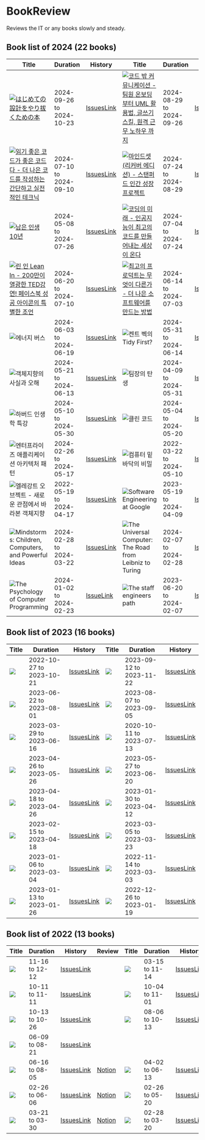 # BookReview

Reviews the IT or any books slowly and steady.

## Book list of 2024 (22 books)

|Title|Duration|History|Title|Duration|History|
|-----|--------|-------|-----|--------|-------|
| [![はじめての設計をやり拔くための本](https://image.aladin.co.kr/product/34584/66/cover500/k392933377_1.jpg)](http://aladin.kr/p/tqjS8) | 2024-09-26 to 2024-10-23 | [IssuesLink](https://github.com/jongfeel/BookReview/issues?q=milestone%3A%22%E3%81%AF%E3%81%98%E3%82%81%E3%81%A6%E3%81%AE%E8%A8%AD%E8%A8%88%E3%82%92%E3%82%84%E3%82%8A%E6%8B%94%E3%81%8F%E3%81%9F%E3%82%81%E3%81%AE%E6%9C%AC+%E7%AC%AC2%E7%89%88%22+) | [![코드 밖 커뮤니케이션 - 팀원 온보딩 부터 UML 활용법, 글쓰기 스킬, 원격 근무 노하우 까지](https://image.aladin.co.kr/product/34545/11/cover500/k222933965_1.jpg)](http://aladin.kr/p/iqgmw) | 2024-08-29 to 2024-09-26 | [IssuesLink](https://github.com/jongfeel/BookReview/issues?q=milestone%3A%22Communication+Patterns%3A+A+Guide+for+Developers+and+Architects%22+) | 
| [![읽기 좋은 코드가 좋은 코드다 - 더 나은 코드를 작성하는 간단하고 실전적인 테크닉](https://image.aladin.co.kr/product/1610/82/cover500/897914914x_1.jpg)](http://aladin.kr/p/KFsHD) | 2024-07-10 to 2024-09-10 | [IssuesLink](https://github.com/jongfeel/BookReview/issues?q=milestone%3A%22The+Art+of+Readable+Code%22+) | [![마인드셋 (리커버 에디션) - 스탠퍼드 인간 성장 프로젝트](https://image.aladin.co.kr/product/30664/44/cover500/k542830039_1.jpg)](http://aladin.kr/p/QQaHo) | 2024-07-24 to 2024-08-29 | [IssuesLink](https://github.com/jongfeel/BookReview/issues?q=milestone%3A%22Mindset%3A+The+New+Psychology+of+Success%22+) | 
| [![남은 인생 10년](https://image.aladin.co.kr/product/33610/55/cover500/k312939913_1.jpg)](http://aladin.kr/p/5qyJY) | 2024-05-08 to 2024-07-26 | [IssuesLink](https://github.com/jongfeel/BookReview/issues/753) | [![코딩의 미래 - 인공지능이 최고의 코드를 만들어내는 세상이 온다](https://image.aladin.co.kr/product/29611/60/cover500/8997924982_1.jpg)](http://aladin.kr/p/wPMKu) | 2024-07-04 to 2024-07-24 | [IssuesLink](https://github.com/jongfeel/BookReview/issues?q=milestone%3A%22%EC%BD%94%EB%94%A9%EC%9D%98+%EB%AF%B8%EB%9E%98+-+%EC%9D%B8%EA%B3%B5%EC%A7%80%EB%8A%A5%EC%9D%B4+%EC%B5%9C%EA%B3%A0%EC%9D%98+%EC%BD%94%EB%93%9C%EB%A5%BC+%EB%A7%8C%EB%93%A4%EC%96%B4%EB%82%B4%EB%8A%94+%EC%84%B8%EC%83%81%EC%9D%B4+%EC%98%A8%EB%8B%A4%22+) | 
| [![린 인 Lean In - 200만이 열광한 TED강연! 페이스북 성공 아이콘의 특별한 조언](https://image.aladin.co.kr/product/2670/54/cover500/8937834189_2.jpg)](http://aladin.kr/p/ItqR) | 2024-06-20 to 2024-07-10 | [IssuesLink](https://github.com/jongfeel/BookReview/issues?q=milestone%3A%22Lean+In+%3A+Women%2C+Work%2C+and+the+Will+to+Lead%22+) | [![최고의 프로덕트는 무엇이 다른가 - 더 나은 소프트웨어를 만드는 방법](https://image.aladin.co.kr/product/34038/82/cover500/k942931072_1.jpg)](http://aladin.kr/p/6RDLu) | 2024-06-14 to 2024-07-03 | [IssuesLink](https://github.com/jongfeel/BookReview/issues?q=milestone%3A%22%EC%B5%9C%EA%B3%A0%EC%9D%98+%ED%94%84%EB%A1%9C%EB%8D%95%ED%8A%B8%EB%8A%94+%EB%AC%B4%EC%97%87%EC%9D%B4+%EB%8B%A4%EB%A5%B8%EA%B0%80+-+%EB%8D%94+%EB%82%98%EC%9D%80+%EC%86%8C%ED%94%84%ED%8A%B8%EC%9B%A8%EC%96%B4%EB%A5%BC+%EB%A7%8C%EB%93%9C%EB%8A%94+%EB%B0%A9%EB%B2%95%22+) | 
| ![에너지 버스](https://image.aladin.co.kr/product/21682/30/cover500/8965709431_1.jpg) | 2024-06-03 to 2024-06-19 | [IssuesLink](https://github.com/jongfeel/BookReview/issues?q=milestone%3A%22The+Energy+Bus%22+) | ![켄트 벡의 Tidy First?](https://image.aladin.co.kr/product/33708/44/cover500/k472930471_1.jpg) | 2024-05-31 to 2024-06-14 | [IssuesLink](https://github.com/jongfeel/BookReview/issues?q=milestone%3A%22Tidy+First%3F%3A+A+Personal+Exercise+in+Empirical+Software+Design%22+) | 
| ![객체지향의 사실과 오해](https://image.aladin.co.kr/product/6055/2/cover500/8998139766_1.jpg) | 2024-05-21 to 2024-06-13 | [IssuesLink](https://github.com/jongfeel/BookReview/issues?q=milestone%3A%22%EA%B0%9D%EC%B2%B4%EC%A7%80%ED%96%A5%EC%9D%98+%EC%82%AC%EC%8B%A4%EA%B3%BC+%EC%98%A4%ED%95%B4%22+) | ![팀장의 탄생](https://image.aladin.co.kr/product/25092/75/cover500/k712632857_1.jpg) | 2024-04-09 to 2024-05-31 | [IssuesLink](https://github.com/jongfeel/BookReview/issues?q=milestone%3A%22The+Making+of+a+Manager%22) | 
| ![하버드 인생학 특강](https://image.aladin.co.kr/product/23378/72/cover500/8925568993_2.jpg) | 2024-05-10 to 2024-05-30 | [IssuesLink](https://github.com/jongfeel/BookReview/issues?q=milestone%3A%22How+Will+You+Measure+Your+Life%3F%22+) | ![클린 코드](https://image.aladin.co.kr/product/3408/36/cover500/8966260950_2.jpg) | 2024-05-04 to 2024-05-20 | [IssuesLink](https://github.com/jongfeel/BookReview/issues?q=milestone%3A%22Clean+Code%3A+A+Handbook+Of+Agile+Software+Craftsmanship%2C+NomadCoder+Challenge%22+) | 
| ![엔터프라이즈 애플리케이션 아키텍처 패턴](https://image.aladin.co.kr/product/6843/38/cover500/k632434876_1.jpg) | 2024-02-26 to 2024-05-17 | [IssuesLink](https://github.com/jongfeel/BookReview/issues?q=milestone%3A%22Patterns+of+Enterprise+Application+Architecture%22+) | ![컴퓨터 밑바닥의 비밀](https://image.aladin.co.kr/product/33564/48/cover500/k602939885_1.jpg) | 2022-03-22 to 2024-05-10 | [IssuesLink](https://github.com/jongfeel/BookReview/issues?q=milestone%3A%22The+secret+of+the+underlying+computer%22) | 
| ![엘레강트 오브젝트 - 새로운 관점에서 바라본 객체지향](https://image.aladin.co.kr/product/25837/40/cover500/k762736538_1.jpg) | 2022-05-19 to 2024-04-17 | [IssuesLink](https://github.com/jongfeel/BookReview/issues?q=milestone%3A%22Elegant+Objects%22) | ![Software Engineering at Google](https://image.aladin.co.kr/product/29414/60/cover500/k562837320_1.jpg) | 2023-05-19 to 2024-04-09 | [IssuesLink](https://github.com/jongfeel/BookReview/issues?q=milestone%3A%22Software+Engineering+at+Google%22) | 
| ![Mindstorms: Children, Computers, and Powerful Ideas](https://image.aladin.co.kr/product/24088/81/cover500/8966262619_2.jpg) | 2024-02-28 to 2024-03-22 | [IssuesLink](https://github.com/jongfeel/BookReview/issues?q=milestone%3A%22Mindstorms%3A+children%2C+computers+and+powerful+ideas%22+) | ![The Universal Computer: The Road from Leibniz to Turing](https://image.aladin.co.kr/product/32248/67/cover500/896626414x_1.jpg) | 2024-02-07 to 2024-02-28 | [IssuesLink](https://github.com/jongfeel/BookReview/issues?q=is%3Aissue+is%3Aclosed+milestone%3A%22The+Universal+Computer+%3A+The+Road+from+Leibniz+to+Turing%2C+3rd+edition%22) | 
| ![The Psychology of Computer Programming](https://image.aladin.co.kr/product/3422/82/cover500/8966260985_1.jpg) | 2024-01-02 to 2024-02-23 | [IssueLink](https://github.com/jongfeel/BookReview/issues?q=is%3Aissue+is%3Aclosed+milestone%3A%22The+Psychology+of+Computer+Progamming%22) | ![The staff engineers path](https://image.aladin.co.kr/product/31673/39/cover500/k032833674_1.jpg) | 2023-06-20 to 2024-02-07 | [IssuesLink](https://github.com/jongfeel/BookReview/issues?q=is%3Aissue+is%3Aclosed+milestone%3A%22The+Staff+Engineer%E2%80%99s+Path%22) |

## Book list of 2023 (16 books)

|Title|Duration|History|Title|Duration|History|
|-----|--------|-------|-----|--------|-------|
| <img src="https://image.aladin.co.kr/product/17892/64/cover500/k472534831_1.jpg" > | 2022-10-27 to 2023-10-21 | [IssuesLink](https://github.com/jongfeel/BookReview/issues?q=is%3Aissue+is%3Aclosed+milestone%3A%22Hands-on+microservices+with+kotlin%28%EC%BD%94%ED%8B%80%EB%A6%B0+%EB%A7%88%EC%9D%B4%ED%81%AC%EB%A1%9C%EC%84%9C%EB%B9%84%EC%8A%A4+%EA%B0%9C%EB%B0%9C%29%22) | <img src="https://image.aladin.co.kr/product/31725/28/cover500/k052833894_1.jpg" > | 2023-09-12 to 2023-11-22 | [IssuesLink](https://github.com/jongfeel/BookReview/issues?q=is%3Aissue+is%3Aclosed+milestone%3A%22The+Missing+README%3A+A+Guide+for+the+New+Software+Engineer%22) |
| <img src="https://image.aladin.co.kr/product/29697/67/cover500/8966263607_1.jpg" > | 2023-06-22 to 2023-08-01 | [IssuesLink](https://github.com/jongfeel/BookReview/issues?q=is%3Aissue+is%3Aclosed+milestone%3A%22More+Effective+Agile%22) | <img src="https://image.aladin.co.kr/product/27604/17/cover500/8966263151_1.jpg" > | 2023-08-07 to 2023-09-05 | [IssuesLink](https://github.com/jongfeel/BookReview/issues?q=milestone%3A%22System+Design+Interview%22)
| <img src="https://image.aladin.co.kr/product/28176/9/cover500/k042835661_1.jpg" > | 2023-03-29 to 2023-06-16 | [IssuesLink](https://github.com/jongfeel/BookReview/issues?q=is%3Aissue+is%3Aclosed+milestone%3A%22Fundamentals+of+Software+Architecture%22) | <img src="https://image.aladin.co.kr/product/19368/10/cover500/k972635015_1.jpg" > | 2020-10-11 to 2023-07-13 | [IssuesLink](https://github.com/jongfeel/objects/issues?q=is%3Aissue+is%3Aclosed) |
| <img src="https://image.aladin.co.kr/product/31218/16/cover500/8966263917_1.jpg" > | 2023-04-26 to 2023-05-26 | [IssuesLink](https://github.com/jongfeel/BookReview/issues?q=is%3Aclosed+is%3Aissue+milestone%3A%22Clean+Craftsmanship%3A+Disciplines%2C+Standards%2C+and+Ethics%22+) |  <img src="https://image.aladin.co.kr/product/30889/98/cover500/k182831387_1.jpg" > | 2023-05-27 to 2023-06-20 | [IssuesLink](https://github.com/jongfeel/BookReview/issues?q=is%3Aissue+is%3Aclosed+milestone%3A%22%EB%A6%AC%EB%8D%94%EC%9D%98+%EC%83%9D%EA%B0%81%22) |
| <img src="https://image.aladin.co.kr/product/9662/17/cover200/8968484708_1.jpg" > | 2023-04-18 to 2023-04-26 | [IssuesLink](https://github.com/jongfeel/BookReview/issues?q=is%3Aissue+is%3Aclosed+milestone%3A%22%ED%96%89%EB%B3%B5%ED%95%9C+%ED%94%84%EB%A1%9C%EA%B7%B8%EB%9E%98%EB%B0%8D%22) | <img src="https://image.aladin.co.kr/product/3447/15/cover500/8968480710_1.jpg" > | 2023-01-30 to 2023-04-12 | [IssuesLink](https://github.com/jongfeel/BookReview/issues?q=milestone%3A%22Hackers+%26+Painters%22) |
|<img src="https://image.aladin.co.kr/product/20232/24/cover500/8966262473_1.jpg" >|2023-02-15 to 2023-04-18|[IssuesLink](https://github.com/jongfeel/BookReview/issues?q=milestone%3A%22Clean+Architecture%3A+A+Craftsman%27s+Guide+to+Software+Structure+and+Design%22) | <img src="https://image.aladin.co.kr/product/19389/8/cover500/8935212822_1.jpg"  >|2023-03-05 to 2023-03-23|[IssuesLink](https://github.com/jongfeel/BookReview/issues?q=milestone%3A%22%EC%8B%A4%EB%A6%AC%EC%BD%98%EB%B0%B8%EB%A6%AC%EC%9D%98+%ED%8C%80%EC%9E%A5%EB%93%A4%28Radical+Candor%29%22)|
|<img src="https://image.aladin.co.kr/product/29464/92/cover500/k422837236_1.jpg" >|2023-01-06 to 2023-03-04|[IssuesLink](https://github.com/jongfeel/BookReview/issues?q=milestone%3A%22Good+Code+Bad+Code%22+) | <img src="https://image.aladin.co.kr/product/3408/36/cover500/8966260950_2.jpg" >|2022-11-14 to 2023-03-03|[IssuesLink](https://github.com/jongfeel/BookReview/issues?q=milestone%3A%22Clean+Code%3A+A+Handbook+Of+Agile+Software+Craftsmanship%2C+Virnect%22+) | 
<img src="https://image.aladin.co.kr/product/30182/53/cover500/k992839897_1.jpg" >|2023-01-13 to 2023-01-26|[IssuesLink](https://github.com/jongfeel/BookReview/issues?q=is%3Aissue+is%3Aclosed+milestone%3A%22IT+5%EB%B6%84+%EC%9E%A1%ED%95%99%EC%82%AC%EC%A0%84%22) | <img src="https://image.aladin.co.kr/product/30618/27/cover500/k542830726_1.jpg" >|2022-12-26 to 2023-01-19|[IssuesLink](https://github.com/jongfeel/BookReview/issues?q=is%3Aissue+is%3Aclosed+milestone%3A%22%EA%B0%9C%EB%B0%9C%EC%9E%90+%EC%9B%90%EC%B9%99+-+%ED%85%8C%ED%81%AC+%EB%A6%AC%EB%8D%94+9%EC%9D%B8%EC%9D%B4+%EB%A7%90%ED%95%98%EB%8A%94+%EB%8D%94+%EB%82%98%EC%9D%80+%EA%B0%9C%EB%B0%9C%EC%9E%90%EB%A1%9C+%EC%82%B4%EC%95%84%EA%B0%80%EB%8A%94+%EC%9B%90%EC%B9%99%EA%B3%BC+%EC%B2%A0%ED%95%99%22)|

## Book list of 2022 (13 books)

|Title|Duration|History|Review|Title|Duration|History|Review|
|-----|--------|-------|------|-----|--------|-------|------|
|<img src="https://image.aladin.co.kr/product/29689/33/cover500/k962838585_1.jpg" >|11-16 to 12-12|[IssuesLink](https://github.com/jongfeel/BookReview/issues?q=is%3Aissue+is%3Aclosed+milestone%3A%22The+Effective+Engineer%22) | | <img src="https://image.aladin.co.kr/product/28629/55/cover500/8950997673_1.jpg" >|03-15 to 11-14|[IssuesLink](https://github.com/jongfeel/BookReview/issues?q=is%3Aissue+is%3Aclosed+milestone%3A%22The+Craftsman%22)| |
|<img src="https://image.aladin.co.kr/product/20945/79/cover500/s952638241_2.jpg" >|10-11 to 11-11|[IssuesLink](https://github.com/jongfeel/BookReview/issues?q=is%3Aissue+is%3Aclosed+milestone%3A%22How+to+Win+Friends+%26+Influence+People%22)| | <img src="https://image.aladin.co.kr/product/17597/74/cover500/8966262333_1.jpg" >|10-04 to 11-01|[IssuesLink](https://github.com/jongfeel/BookReview/issues?q=is%3Aissue+is%3Aclosed+milestone%3A%22%ED%95%A8%EA%BB%98+%EC%9E%90%EB%9D%BC%EA%B8%B0%22)| |
| <img src="https://image.aladin.co.kr/product/875/71/cover500/8950927985_1.jpg"  >|10-13 to 10-26|[IssuesLink](https://github.com/jongfeel/BookReview/issues?q=is%3Aissue+is%3Aclosed+milestone%3A%22Rework%2C+%EB%98%91%EB%B0%94%EB%A1%9C+%EC%9D%BC%ED%95%98%EB%9D%BC+-+%EC%84%B1%EA%B3%BC%EB%8A%94+%EC%9D%BC%EB%B2%8C%EB%A0%88%EB%A5%BC+%EC%A2%8B%EC%95%84%ED%95%98%EC%A7%80+%EC%95%8A%EB%8A%94%EB%8B%A4%22)| | <img src="https://image.aladin.co.kr/product/29862/16/cover500/k512838122_1.jpg" >|08-06 to 10-13|[IssuesLink](https://github.com/jongfeel/BookReview/issues?q=is%3Aissue+is%3Aclosed+milestone%3A%22Soft+Skills+2nd+edition%22+)|[Notion](https://www.notion.so/jongfeel/2-7ff7c418ef0543c39dbd2df9fe0a693d)|
| <img src="https://image.aladin.co.kr/product/23618/61/cover500/k932638523_1.jpg" > | 06-09 to 08-21 | [IssuesLink](https://github.com/jongfeel/BookReview/issues?q=is%3Aissue+is%3Aclosed+milestone%3A%22Refactoring%3A+Improving+the+Design+of+Existing+Code+%282nd+Edition%29%22) |
<img src="https://image.aladin.co.kr/product/29153/33/cover500/k922837372_1.jpg" >|06-16 to 08-05|[IssuesLink](https://github.com/jongfeel/BookReview/issues?q=is%3Aissue+milestone%3A%22%EC%96%B4%EB%96%A4+%EA%B0%9C%EB%B0%9C%EC%9E%90%EA%B0%80+%EC%82%B4%EC%95%84%EB%82%A8%EB%8A%94%EA%B0%80%3A+%EC%9D%B8%EB%AC%B8%ED%95%99%2C+AI%EB%A5%BC+%EC%9D%B4%EA%B8%B0%EB%8A%94+%EC%86%8C%ED%94%84%ED%8A%B8%EC%9B%A8%EC%96%B4%22+)|[Notion](https://www.notion.so/jongfeel/AI-077eb17f82134a969964654de7ec1442) | <img src="https://image.aladin.co.kr/product/28878/64/cover500/8966263364_1.jpg" >|04-02 to 06-13 | [IssuesLink](https://github.com/jongfeel/BookReview/issues?q=is%3Aissue+is%3Aclosed+milestone%3A%22The+Pragmatic+Programmer+20th+anniversary+edition%22)| |
<img src="https://image.aladin.co.kr/product/47/96/cover500/8986632047_1.gif" >|02-26 to 06-06|[IssuesLink](https://github.com/jongfeel/BookReview/issues?q=is%3Aissue+is%3Aclosed+milestone%3A%22EXPLORATIVES+LERNEN%22+)|[Notion](https://www.notion.so/jongfeel/5465031f7241444e9ea9b84f0cfacd55)| <img src="https://image.aladin.co.kr/product/8661/93/cover500/8960778818_1.jpg" >|02-26 to 05-20|[IssuesLink](https://github.com/jongfeel/BookReview/issues?q=is%3Aissue+is%3Aclosed+milestone%3A%22The+Clean+Coder%22+)|[Notion](https://www.notion.so/jongfeel/00db3671c6fa417481bece0ba0d4e170)|
|<img src="https://image.aladin.co.kr/product/1349/19/cover500/8935208957_2.jpg" >|03-21 to 03-30|[IssuesLink](https://github.com/jongfeel/BookReview/issues?q=is%3Aissue+is%3Aclosed+milestone%3A%22Drive%22+)|[Notion](https://www.notion.so/jongfeel/772a5f667d4841feb69c2a2864d8ebf9)| <img src="https://image.aladin.co.kr/product/2610/25/cover500/8994506640_1.jpg" >|02-28 to 03-20|[IssuesLink](https://github.com/jongfeel/BookReview/issues?q=is%3Aissue+is%3Aclosed+milestone%3A%22Team+Geek%22+)|[Notion](https://www.notion.so/jongfeel/f39e621ef6fe4c418f060c16028a676c)|
